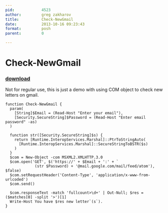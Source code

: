 ```yaml
---
pid:            4523
author:         greg zakharov
title:          Check-NewGmail
date:           2013-10-16 09:23:43
format:         posh
parent:         0

---
```


# Check-NewGmail

### [download](//scripts/4523.ps1)

Not for regular use, this is just a demo with using COM object to check new letters on gmail.

```posh
function Check-NewGmail {
  param(
    [String]$Email = (Read-Host "Enter your email"),    
    [Security.SecureString]$Password = (Read-Host "Enter email password" -as)
  )
  
  function str([Security.SecureString]$s) {
    return [Runtime.InteropServices.Marshal]::PtrToStringAuto(
      [Runtime.InteropServices.Marshal]::SecureStringToBSTR($s)
    )
  }
  $com = New-Object -com MSXML2.XMLHTTP.3.0
  $com.open('GET', $('https://' + $Email + ':' + `
             (str $Password) + '@mail.google.com/mail/feed/atom'), $false)
  $com.setRequestHeader('Content-Type', 'application/x-www-from-urlcoded')
  $com.send()
  
  $com.responseText -match 'fullcount>\d+' | Out-Null; $res = ($matches[0] -split '>')[1]
  Write-Host You have $res new letter`(s`).
}
```
